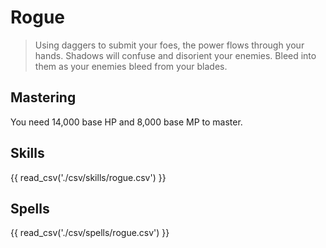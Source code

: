 # Rogue

> Using daggers to submit your foes, the power flows through your hands. Shadows will confuse and disorient your enemies. Bleed into them as your enemies bleed from your blades.

## Mastering

You need 14,000 base HP and 8,000 base MP to master.

## Skills

{{ read_csv('./csv/skills/rogue.csv') }}

## Spells

{{ read_csv('./csv/spells/rogue.csv') }}
